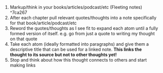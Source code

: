 1. Markup/think in your books/articles/podcast/etc (Fleeting notes) ^7ca267
2. After each chapter pull relevant quotes/thoughts into a note specifically for that book/article/podcast/etc
3. Reword the quotes/thoughts as I see fit to expand each atom until a fully formed version of itself. e.g. go from just a quote to writing my thought on that quote
4. Take each atom (ideally formatted into paragraphs) and give them a descriptive title that can be used for a linked note. **This links the thought to its source but not to other thoughts yet!**
5. Stop and think about how this thought connects to others and start making links